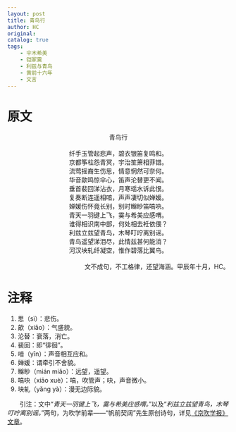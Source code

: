 ```yaml
---
layout: post
title: 青鸟行
author: HC
original: 
catalog: true
tags:
    - 伞木希美
    - 铠冢霙
    - 利兹与青鸟
    - 黄前十六年
    - 文言
---
```

# 原文
<center>青鸟行</center>
<br>
<center>纤手玉管起悲声，碧衣银笛复鸣和。</center>
<center>京都筝柱怨青冥，宇治笙箫相菲错。</center>
<center>流莺摇裔生伤思，情意惘然可奈何。</center>
<center>华音歊鸣惊伞心，笛声沦替更不闻。</center>
<center>垂首裴回涕沾衣，月寒瑶水诉此恨。</center>
<center>复奏断连遥相喑，声声凄切似婵媛。</center>
<center>婵媛伤怀竟长别，别时矊眇笛嗃吷。</center>
<center>青天一羽键上飞，霙与希美应感喟。</center>
<center>谁得相识南中部，何处相去衽依偎？</center>
<center>利兹立兹望青鸟，木琴叮咛离别谣。</center>
<center>青鸟遥望涕泪尽，此情兹甚何能消？</center>
<center>河汉坱轧纤凝‌空，惟作碧落比翼鸟。</center>
<br>
<div style="text-align:right">
    <span>文不成句，不工格律，还望海涵。甲辰年十月，HC。</span>
</div>

# 注释

1. 思（sì）：悲伤。
2. 歊（xiāo）：气盛貌。
3. 沦替：衰落，消亡。
4. 裴回：即“徘徊”。
5. 喑（yīn）：声音相互应和。
6. 婵媛：谓牵引不舍貌。
7. 矊眇（mián miǎo）：远望，遥望。
8. 嗃吷（xiāo xuè）：嗃，吹管声；吷，声音微小。
9. 坱轧（yǎng yà）：漫无边际貌。

&emsp;&emsp;引注：文中“*青天一羽键上飞，霙与希美应感喟。*”以及“*利兹立兹望青鸟，木琴叮咛离别谣。*”两句，为吹学前辈——“帆前契阔”先生原创诗句，详见[《京吹学报》文章](/2024/07/01/Euphoria&Frustrated/)。